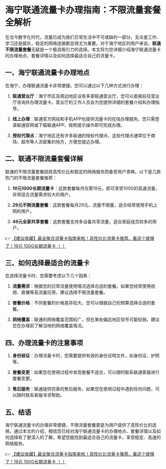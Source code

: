# 海宁联通流量卡办理指南：不限流量套餐全解析

在当今数字化时代，流量已成为我们日常生活中不可或缺的一部分。无论是工作、学习还是娱乐，稳定的网络连接都显得尤为重要。对于海宁地区的用户来说，**联通不限流量套餐**无疑是一个极具吸引力的选择。本文将为您详细介绍海宁联通流量卡的办理地点、套餐详情以及如何选择最适合自己的流量卡。

## 一、海宁联通流量卡办理地点

在海宁，办理联通流量卡非常便捷。您可以通过以下几种方式进行办理：

1. **联通营业厅**：海宁市区及周边地区设有多家联通营业厅，您可以直接前往营业厅咨询并办理流量卡。营业厅的工作人员会为您提供详细的套餐介绍和办理指导。
   
2. **线上办理**：联通官方网站和手机APP也提供流量卡的在线办理服务。您只需登录联通官网或下载联通APP，按照提示操作即可完成办理。

3. **授权代理点**：海宁地区还有许多联通的授权代理点，这些代理点通常位于商场、超市等人流密集的地方，方便您就近办理。

## 二、联通不限流量套餐详解

联通的不限流量套餐因其高性价比和稳定的网络服务而备受用户青睐。以下是几款热门的不限流量套餐推荐：

1. **19元100G长期流量卡**：这款套餐每月仅需19元，即可享受100G的高速流量，非常适合流量需求较大的用户。
   
2. **29元不限流量套餐**：这款套餐每月29元，流量不限量，适合经常使用手机上网的用户。

3. **49元全家共享套餐**：这款套餐支持多设备共享流量，适合家庭成员较多的用户。

👉 [【建议收藏】最全聚合流量卡指南来啦！高性价比流量卡推荐，看这个就够了！19元 100G长期流量卡 ！！](https://bit.ly/Liuliangka)

## 三、如何选择最适合的流量卡

在选择流量卡时，您需要考虑以下几个因素：

1. **流量需求**：根据您的日常流量使用情况选择合适的套餐。如果您经常使用视频、直播等高流量应用，建议选择不限流量套餐。

2. **套餐价格**：不同套餐的价格差异较大，您可以根据自己的预算选择合适的套餐。

3. **网络覆盖**：联通的网络覆盖范围较广，但在某些偏远地区信号可能较弱。建议您在办理前了解当地的网络覆盖情况。

## 四、办理流量卡的注意事项

1. **身份验证**：办理流量卡时，您需要提供有效的身份证明文件，如身份证、护照等。

2. **套餐变更**：如果您在使用过程中发现套餐不适合，可以随时联系联通客服进行套餐变更。

3. **售后服务**：联通提供完善的售后服务，如果您在使用过程中遇到任何问题，可以随时联系客服寻求帮助。

## 五、结语

海宁联通流量卡的办理非常便捷，不限流量套餐更是为用户提供了高性价比的选择。通过本文的介绍，相信您已经对海宁联通流量卡的办理地点、套餐详情以及如何选择有了更深入的了解。希望您能找到最适合自己的流量卡，享受稳定、高速的网络服务。

👉 [【建议收藏】最全聚合流量卡指南来啦！高性价比流量卡推荐，看这个就够了！19元 100G长期流量卡 ！！](https://bit.ly/Liuliangka)